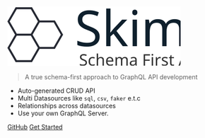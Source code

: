 ![logo](_media/logo.svg)

<!-- # skimah <small>1.0</small> -->

> A true schema-first approach to GraphQL API development

- Auto-generated CRUD API
- Multi Datasources like `sql`, `csv`, `faker` e.t.c
- Relationships across datasources
- Use your own GraphQL Server.

[GitHub](https://github.com/skimha/skimah/)
[Get Started](#quick-start)
